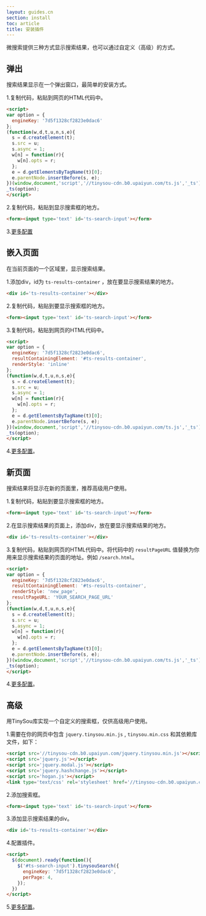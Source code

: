 ```yaml
---
layout: guides.cn
section: install
toc: article
title: 安装插件
---
```


微搜索提供三种方式显示搜索结果，也可以通过自定义（高级）的方式。

## 弹出

搜索结果显示在一个弹出窗口，最简单的安装方式。

1.复制代码，粘贴到网页的HTML代码中。

```html
<script>
var option = {
  engineKey: '7d5f1328cf2823e0dac6'
};
(function(w,d,t,u,n,s,e){
  s = d.createElement(t);
  s.src = u;
  s.async = 1;
  w[n] = function(r){
    w[n].opts = r;
  };
  e = d.getElementsByTagName(t)[0];
  e.parentNode.insertBefore(s, e);
})(window,document,'script','//tinysou-cdn.b0.upaiyun.com/ts.js','_ts');
_ts(option);
</script>
```

2.复制代码，粘贴到显示搜索框的地方。

```html
<form><input type='text' id='ts-search-input'></form>
```

3.[更多配置][custom-js]

## 嵌入页面

在当前页面的一个区域里，显示搜索结果。

1.添加div，id为 `ts-results-container` ，放在要显示搜索结果的地方。

```html
<div id='ts-results-container'></div>
```

2.复制代码，粘贴到要显示搜索框的地方。

```html
<form><input type='text' id='ts-search-input'></form>
```

3.复制代码，粘贴到网页的HTML代码中。

```html
<script>
var option = {
  engineKey: '7d5f1328cf2823e0dac6',
  resultContainingElement: '#ts-results-container',
  renderStyle: 'inline'
};
(function(w,d,t,u,n,s,e){
  s = d.createElement(t);
  s.src = u;
  s.async = 1;
  w[n] = function(r){
    w[n].opts = r;
  };
  e = d.getElementsByTagName(t)[0];
  e.parentNode.insertBefore(s, e);
})(window,document,'script','//tinysou-cdn.b0.upaiyun.com/ts.js','_ts');
_ts(option);
</script>
```

4.[更多配置][custom-js]。

## 新页面

搜索结果将显示在新的页面里，推荐高级用户使用。

1.复制代码，粘贴到要显示搜索框的地方。

```html
<form><input type='text' id='ts-search-input'></form>
```

2.在显示搜索结果的页面上，添加div，放在要显示搜索结果的地方。

```html
<div id='ts-results-container'></div>
```

3.复制代码，粘贴到网页的HTML代码中。将代码中的 `resultPageURL` 值替换为你用来显示搜索结果的页面的地址。例如 `/search.html`。

```html
<script>
var option = {
  engineKey: '7d5f1328cf2823e0dac6',
  resultContainingElement: '#ts-results-container',
  renderStyle: 'new_page',
  resultPageURL: 'YOUR_SEARCH_PAGE_URL'
};
(function(w,d,t,u,n,s,e){
  s = d.createElement(t);
  s.src = u;
  s.async = 1;
  w[n] = function(r){
    w[n].opts = r;
  };
  e = d.getElementsByTagName(t)[0];
  e.parentNode.insertBefore(s, e);
})(window,document,'script','//tinysou-cdn.b0.upaiyun.com/ts.js','_ts');
_ts(option);
</script>
```

4.[更多配置][custom-js]。

## 高级

用TinySou库实现一个自定义的搜索框，仅供高级用户使用。

1.需要在你的网页中包含 `jquery.tinysou.min.js` , `tinysou.min.css` 和其依赖库文件，如下：

```html
<script src='//tinysou-cdn.b0.upaiyun.com/jquery.tinysou.min.js'></script>
<script src='jquery.js'></script>
<script src='jquery.modal.js'></script>
<script src='jquery.hashchange.js'></script>
<script src='hogan.js'></script>
<link type='text/css' rel='stylesheet' href='//tinysou-cdn.b0.upaiyun.com/tinysou.min.css' media='all' />
```

2.添加搜索框。

```html
<form><input type='text' id='ts-search-input'></form>
```

3.添加显示搜索结果的div。

```html
<div id='ts-results-container'></div>
```

4.配置插件。

```html
<script>
  $(document).ready(function(){
    $('#ts-search-input').tinysouSearch({
      engineKey: '7d5f1328cf2823e0dac6',
      perPage: 4,
    });
  })
</script>
```

5.[更多配置][custom-js]。

[resource_structure]:resource_structure.png
[add-domain]:add-domain.png
[field_types]:/v1/overview.html#3-Field-Types
[search_api]:/v1/searching.html
[custom-js]:/guides/custom-search.html
